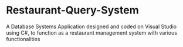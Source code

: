 # Restaurant-Query-System
A Database Systems Application designed and coded on Visual Studio using C#, to function as a restaurant management system with various functionalities
